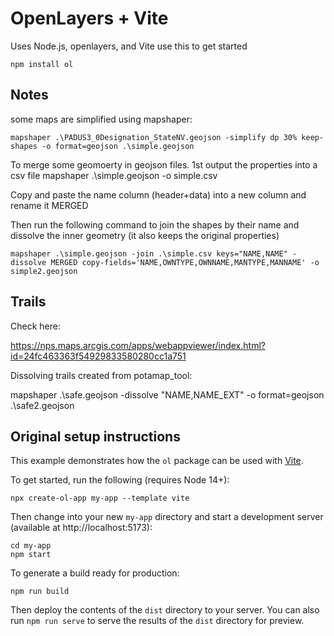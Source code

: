 # OpenLayers + Vite

Uses Node.js, openlayers, and Vite use this to get started

    npm install ol

## Notes
some maps are simplified using mapshaper: 

    mapshaper .\PADUS3_0Designation_StateNV.geojson -simplify dp 30% keep-shapes -o format=geojson .\simple.geojson

To merge some geomoerty in geojson files. 1st output the properties into a csv file
    mapshaper .\simple.geojson -o simple.csv

Copy and paste the name column (header+data) into a new column and rename it MERGED

Then run the following command to join the shapes by their name and dissolve the inner
geometry (it also keeps the original properties)

    mapshaper .\simple.geojson -join .\simple.csv keys="NAME,NAME" -dissolve MERGED copy-fields='NAME,OWNTYPE,OWNNAME,MANTYPE,MANNAME' -o simple2.geojson


## Trails

Check here:

https://nps.maps.arcgis.com/apps/webappviewer/index.html?id=24fc463363f54929833580280cc1a751

Dissolving trails created from potamap_tool:

mapshaper .\safe.geojson -dissolve "NAME,NAME_EXT" -o format=geojson .\safe2.geojson

## Original setup instructions

This example demonstrates how the `ol` package can be used with [Vite](https://vitejs.dev/).

To get started, run the following (requires Node 14+):

    npx create-ol-app my-app --template vite

Then change into your new `my-app` directory and start a development server (available at http://localhost:5173):

    cd my-app
    npm start

To generate a build ready for production:

    npm run build

Then deploy the contents of the `dist` directory to your server.  You can also run `npm run serve` to serve the results of the `dist` directory for preview.
